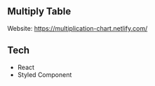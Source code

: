 ## Multiply Table
Website: https://multiplication-chart.netlify.com/

## Tech
- React
- Styled Component
